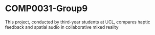 # COMP0031-Group9
This project, conducted by third-year students at UCL, compares haptic feedback and spatial audio in collaborative mixed reality
